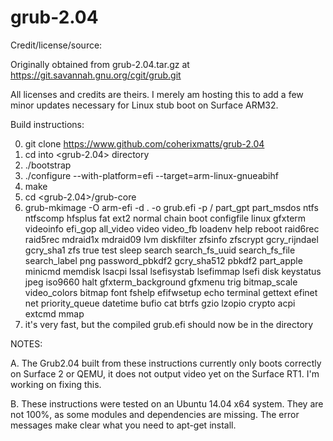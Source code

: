 # grub-2.04
Credit/license/source:

Originally obtained from grub-2.04.tar.gz at https://git.savannah.gnu.org/cgit/grub.git 

All licenses and credits are theirs. I merely am hosting this to add a few minor updates necessary for Linux stub boot on Surface ARM32.

Build instructions:

0. git clone https://www.github.com/coherixmatts/grub-2.04
1. cd into <grub-2.04> directory
2. ./bootstrap
3. ./configure --with-platform=efi --target=arm-linux-gnueabihf
4. make
5. cd <grub-2.04>/grub-core
6. grub-mkimage -O arm-efi -d . -o grub.efi -p / part_gpt part_msdos ntfs ntfscomp hfsplus fat ext2 normal chain boot configfile linux gfxterm videoinfo efi_gop all_video video video_fb loadenv help reboot raid6rec raid5rec mdraid1x mdraid09 lvm diskfilter zfsinfo zfscrypt gcry_rijndael gcry_sha1 zfs true test sleep search search_fs_uuid search_fs_file search_label png password_pbkdf2 gcry_sha512 pbkdf2 part_apple minicmd memdisk lsacpi lssal lsefisystab lsefimmap lsefi disk keystatus jpeg iso9660 halt gfxterm_background gfxmenu trig bitmap_scale video_colors bitmap font fshelp efifwsetup echo terminal gettext efinet net priority_queue datetime bufio cat btrfs gzio lzopio crypto acpi extcmd mmap
7. it's very fast, but the compiled grub.efi should now be in the <grub-core> directory

NOTES:

A. The Grub2.04 built from these instructions currently only boots correctly on Surface 2 or QEMU, it does not output video yet on the Surface RT1. I'm working on fixing this. 

B. These instructions were tested on an Ubuntu 14.04 x64 system.  They are not 100%, as some modules and dependencies are missing. The error messages make clear what you need to apt-get install.
